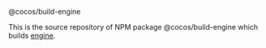
@cocos/build-engine

This is the source repository of NPM package @cocos/build-engine which builds [engine](https://github.com/cocos-creator/engine).
